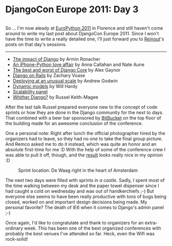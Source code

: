 # DjangoCon Europe 2011: Day 3

<figure>
<img src="http://photos.h10n.me/Conferences/DjangoCon-Europe-2011/i-MJTFkKZ/0/M/DSC0623-M.jpg" alt="" />
</figure>

So ... I'm now aleady at [EuroPython 2011](http://ep2011.europython.eu) in
Florence and still haven't come around to write my last post about DjangoCon
Europe 2011. Since I won't have the time to write a really detailed one, I'll
just forward you to [Reinout](http://reinout.vanrees.org/weblog/)'s posts on
that day's sessions.

---------------------

* [The impact of Django](http://reinout.vanrees.org/weblog/2011/06/08/impact-of-django.html) by Armin Ronacher
* [An iPhone-Python love affair](http://reinout.vanrees.org/weblog/2011/06/08/iphone-python.html) by Anna Callahan and Nate Aune
* [The best and worst of Django Core](http://reinout.vanrees.org/weblog/2011/06/08/best-worst-django.html) by Alex Gaynor
* [Django on Rails](http://reinout.vanrees.org/weblog/2011/06/08/django-on-rails.html)  by Zachary Voase
* [Deploying at an unusual scale](http://reinout.vanrees.org/weblog/2011/06/08/deployment-unusual-scale.html) by Andrew Godwin
* [Dynamic models](http://reinout.vanrees.org/weblog/2011/06/08/runtime-dynamic-models.html) by Will Hardy
* [Scalability panel](http://reinout.vanrees.org/weblog/2011/06/08/scalability-panel.html)
* [Whither Django?](http://reinout.vanrees.org/weblog/2011/06/08/whither-django.html) by Russel Keith-Magee

After the last talk Russel prepared everyone new to the concept of code
sprints or how they are done in the Django community for the next to days.
That combined with a beer bar sponsored by [BitBucket](http://bitbucket.org)
on the top floor of the building made for an awesome conclusion of the
conference.

One a personal note: Right after lunch the official photographer hired by the
organizers had to leave, so they had no one to take the final group picture.
And Remco asked me to do it instead, which was quite an honor and an absolute
first-time for me :D With the help of some of the conference crew I was able
to pull it off, though, and the
[result](http://photos.h10n.me/Conferences/DjangoCon-Europe-2011/17410256_qnB7sR#1329027018_MJTFkKZ-A-LB)
looks really nice in my opinion :D

<figure>
<img src="http://photos.h10n.me/Conferences/DjangoCon-Europe-2011/i-NGBgC7F/0/M/DSC0766-M.jpg" alt="" />
<figcaption>Sprint location: De Waag right in the heart of
Amsterdam</figcatpion>
</figure>

The next two days were filled with sprints *in a castle*. Sadly, I spent most
of the time walking between my desk and the paper towel dispenser since I had
caught a cold on wednesday and was out of handkerchiefs ;-) But everyone else
seems to have been really productive with tons of bugs being closed, worked on
and important design decisions being made. My personal favorite? The death of
IE6 when it comes to Django's admin panel ;-)

Once again, I'd like to congratulate and thank to organizers for an
extra-ordinary week. This has been one of the best organized conferences with
probably the best venues I've attended so far. Heck, even the Wifi was
rock-solid!
